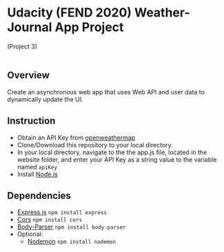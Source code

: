 # Udacity (FEND 2020) Weather-Journal App Project
(Project 3)
<br/>
<br/>

## Overview
Create an asynchronous web app that uses Web API and user data to dynamically update the UI. 

## Instruction
*	Obtain an API Key from [openweathermap](https://openweathermap.org/)
*	Clone/Download this repository to your local directory.
*	In your local directory, navigate to the the app.js file, located in the website folder, and enter your API Key as a string value to the variable named ```apiKey```
*	Install [Node.js](https://nodejs.org/en/download/)

## Dependencies
*	[Express.js](https://expressjs.com/) ```npm install express```
*	[Cors](https://www.npmjs.com/package/cors) ```npm install cors```
*	[Body-Parser](https://www.npmjs.com/package/body-parser) ```npm install body-parser```
*	Optional:
	*	[Nodemon](https://www.npmjs.com/package/nodemon) ```npm install nodemon``` 
